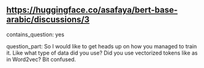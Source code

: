 ## https://huggingface.co/asafaya/bert-base-arabic/discussions/3

contains_question: yes

question_part: So I would like to get heads up on how you managed to train it. Like what type of data did you use? Did you use vectorized tokens like as in Word2vec? Bit confused.